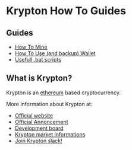 # Krypton How To Guides
## Guides
* [How To Mine](https://github.com/pltrdy/krypton_howto/blob/master/howto_mine.md)
* [How To Use (and backup) Wallet](https://github.com/pltrdy/krypton_howto/blob/master/howto_usewallet.md)
* [Usefull .bat scripts](https://github.com/pltrdy/krypton_howto/tree/master/bat)

## What is Krypton?
Krypton is an [ethereum](https://www.ethereum.org/) based cryptocurrency.

More information about Krypton at: 
* [Official website](http://krypton.rocks)
* [Official Annoncement](https://bitcointalk.org/index.php?topic=1368118.0)
* [Development board](https://trello.com/b/JmmF7y7A/krypton)
* [Krypton market informations](http://coinmarketcap.com/currencies/krypton/)
* [Join Krypton slack!](https://slackinc955.azurewebsites.net/) 


